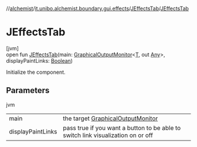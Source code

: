 //[alchemist](../../../index.md)/[it.unibo.alchemist.boundary.gui.effects](../index.md)/[JEffectsTab](index.md)/[JEffectsTab](-j-effects-tab.md)

# JEffectsTab

[jvm]\
open fun [JEffectsTab](-j-effects-tab.md)(main: [GraphicalOutputMonitor](../../it.unibo.alchemist.boundary.interfaces/-graphical-output-monitor/index.md)<[T](../../it.unibo.alchemist.boundary.monitors/-map-display/index.md), out [Any](https://kotlinlang.org/api/latest/jvm/stdlib/kotlin/-any/index.html)>, displayPaintLinks: [Boolean](https://kotlinlang.org/api/latest/jvm/stdlib/kotlin/-boolean/index.html))

Initialize the component.

## Parameters

jvm

| | |
|---|---|
| main | the target [GraphicalOutputMonitor](../../it.unibo.alchemist.boundary.interfaces/-graphical-output-monitor/index.md) |
| displayPaintLinks | pass true if you want a button to be able to switch link visualization on or off |
